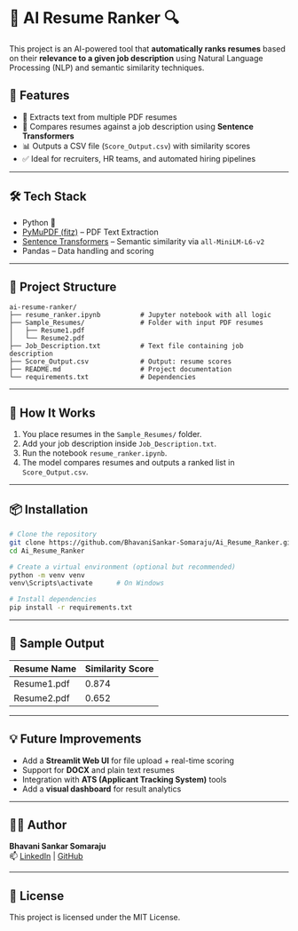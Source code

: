 # 🧠 AI Resume Ranker 🔍

This project is an AI-powered tool that **automatically ranks resumes** based on their **relevance to a given job description** using Natural Language Processing (NLP) and semantic similarity techniques.

## 🚀 Features

- 📄 Extracts text from multiple PDF resumes
- 📌 Compares resumes against a job description using **Sentence Transformers**
- 📊 Outputs a CSV file (`Score_Output.csv`) with similarity scores
- ✅ Ideal for recruiters, HR teams, and automated hiring pipelines

---

## 🛠️ Tech Stack

- Python 🐍
- [PyMuPDF (fitz)](https://pymupdf.readthedocs.io/en/latest/) – PDF Text Extraction
- [Sentence Transformers](https://www.sbert.net/) – Semantic similarity via `all-MiniLM-L6-v2`
- Pandas – Data handling and scoring

---

## 📁 Project Structure

```
ai-resume-ranker/
├── resume_ranker.ipynb          # Jupyter notebook with all logic
├── Sample_Resumes/              # Folder with input PDF resumes
│   ├── Resume1.pdf
│   └── Resume2.pdf
├── Job_Description.txt          # Text file containing job description
├── Score_Output.csv             # Output: resume scores
├── README.md                    # Project documentation
└── requirements.txt             # Dependencies
```

---

## 📌 How It Works

1. You place resumes in the `Sample_Resumes/` folder.
2. Add your job description inside `Job_Description.txt`.
3. Run the notebook `resume_ranker.ipynb`.
4. The model compares resumes and outputs a ranked list in `Score_Output.csv`.

---

## 📦 Installation

```bash
# Clone the repository
git clone https://github.com/BhavaniSankar-Somaraju/Ai_Resume_Ranker.git
cd Ai_Resume_Ranker

# Create a virtual environment (optional but recommended)
python -m venv venv
venv\Scripts\activate      # On Windows

# Install dependencies
pip install -r requirements.txt
```

---

## 🧪 Sample Output

| Resume Name | Similarity Score |
|-------------|------------------|
| Resume1.pdf | 0.874            |
| Resume2.pdf | 0.652            |

---

## 💡 Future Improvements

- Add a **Streamlit Web UI** for file upload + real-time scoring
- Support for **DOCX** and plain text resumes
- Integration with **ATS (Applicant Tracking System)** tools
- Add a **visual dashboard** for result analytics

---

## 👨‍💻 Author

**Bhavani Sankar Somaraju**  
📫 [LinkedIn](https://www.linkedin.com/in/bhavanisankar-somaraju) | [GitHub](https://github.com/BhavaniSankar-Somaraju)

---

## 📜 License

This project is licensed under the MIT License.
